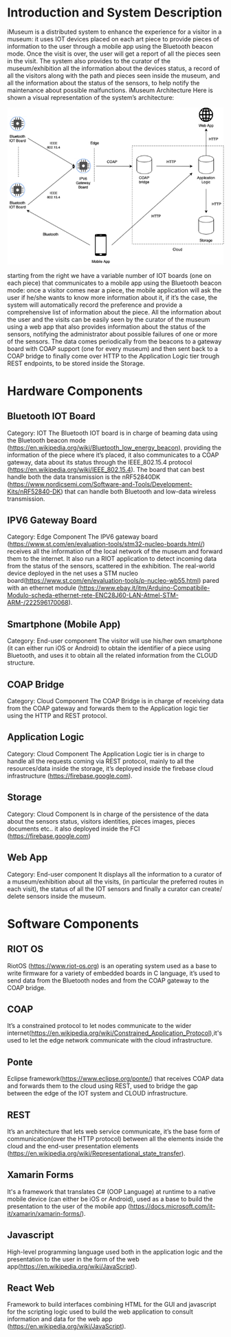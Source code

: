 # Introduction and System Description

iMuseum is a distributed system to enhance the experience for a visitor in a museum: it uses IOT devices placed on each art piece to provide pieces of information to the user through a mobile app using the Bluetooth beacon mode.
Once the visit is over, the user will get a report of all the pieces seen in the visit.
The system also provides to the curator of the museum/exhibition all the information about the devices status, a record of all the visitors along with the path and pieces seen inside the museum, and all the information about the status of the sensors, to help notify the maintenance about possible malfunctions.
iMuseum Architecture
Here is shown a visual representation of the system’s architecture:

 
<div align="center">
<img src="https://github.com/Giulio64/IOT2020BigProject/blob/master/Architecture/src/architecture.png" >
</div>

starting from the right we have a variable number of IOT boards (one on each piece) that communicates to a mobile app using the Bluetooth beacon mode: once a visitor comes near a piece, the mobile application will ask the user if he/she wants to know more information about it, if it’s the case, the system will automatically record the preference and provide a comprehensive list of information about the piece.
All the information about the user and the visits can be easily seen by the curator of the museum using a web app that also provides information about the status of the sensors, notifying the administrator about possible failures of one or more of the sensors. The data comes periodically from the beacons to a gateway board with COAP support (one for every museum) and then sent back to a COAP bridge to finally come over HTTP to the Application Logic tier trough REST endpoints, to be stored inside the Storage.

# Hardware Components

## Bluetooth IOT Board
Category: IOT
The Bluetooth IOT board is in charge of beaming data using the Bluetooth beacon mode (https://en.wikipedia.org/wiki/Bluetooth_low_energy_beacon), providing the information of the piece where it’s placed, it also communicates to a COAP gateway, data about its status through the IEEE_802.15.4 protocol (https://en.wikipedia.org/wiki/IEEE_802.15.4).
The board that can best handle both the data transmission is the nRF52840DK (https://www.nordicsemi.com/Software-and-Tools/Development-Kits/nRF52840-DK) that can handle both Bluetooth and low-data wireless transmission.

## IPV6 Gateway Board
Category: Edge Component
The IPV6 gateway board (https://www.st.com/en/evaluation-tools/stm32-nucleo-boards.html/) receives all the information of the local network of the museum and forward them to the internet. It also run a RIOT application to detect incoming data from the status of the sensors, scattered in the exhibition.
The real-world device deployed in the net uses a STM nucleo board(https://www.st.com/en/evaluation-tools/p-nucleo-wb55.html) pared with an ethernet module (https://www.ebay.it/itm/Arduino-Compatibile-Modulo-scheda-ethernet-rete-ENC28J60-LAN-Atmel-STM-ARM-/222596170068).

## Smartphone (Mobile App)
Category: End-user component
The visitor will use his/her own smartphone (it can either run iOS or Android) to obtain the identifier of a piece using Bluetooth, and uses it to obtain all the related information from the CLOUD structure.

## COAP Bridge
Category: Cloud Component
The COAP Bridge is in charge of receiving data from the COAP gateway and forwards them to the Application logic tier using the HTTP and REST protocol.

## Application Logic
Category: Cloud Component
The Application Logic tier is in charge to handle all the requests coming via REST protocol, mainly to all the resources/data inside the storage, it’s deployed inside the firebase cloud infrastructure (https://firebase.google.com).

## Storage
Category: Cloud Component
Is in charge of the persistence of the data about the sensors status, visitors identities, pieces images, pieces documents etc.. it also deployed inside the FCI (https://firebase.google.com)

## Web App
Category: End-user component
It displays all the information to a curator of a museum/exhibition about all the visits, (in particular the preferred routes in each visit), the status of all the IOT sensors and finally a curator can create/ delete sensors inside the museum.

# Software Components

## RIOT OS
RiotOS (https://www.riot-os.org) is an operating system used as a base to write firmware for a variety of embedded boards in C language, it’s used to send data from the Bluetooth nodes and from the COAP gateway to the COAP bridge.

## COAP
It’s a constrained protocol to let nodes communicate to the wider internet(https://en.wikipedia.org/wiki/Constrained_Application_Protocol),it's used to let the edge network communicate with the cloud infrastructure.

## Ponte
Eclipse framework(https://www.eclipse.org/ponte/) that receives COAP data and forwards them to the cloud using REST, used to bridge the gap between the edge of the IOT system and CLOUD infrastructure.

## REST
It’s an architecture that lets web service communicate, it’s the base form of communication(over the HTTP protocol) between all the elements inside the cloud and the end-user presentation elements (https://en.wikipedia.org/wiki/Representational_state_transfer).

## Xamarin Forms
It's a framework that translates C# (OOP Language) at runtime to a native mobile device (can either be iOS or Android), used as a base to build the presentation to the user of the mobile app (https://docs.microsoft.com/it-it/xamarin/xamarin-forms/).

## Javascript
High-level programming language used both in the application logic and the presentation to the user in the form of the web app(https://en.wikipedia.org/wiki/JavaScript).

## React Web
Framework to build interfaces combining HTML for the GUI and javascript for the scripting logic used to build the web application to consult information and data for the web app (https://en.wikipedia.org/wiki/JavaScript).
